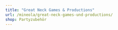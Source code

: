 ```yaml
---
title: "Great Neck Games & Productions"
url: /mineola/great-neck-games-und-productions/
shop: Partyzubehör
---
```

